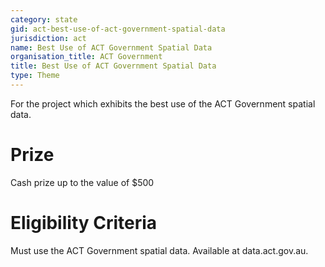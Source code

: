 ```yaml
---
category: state
gid: act-best-use-of-act-government-spatial-data
jurisdiction: act
name: Best Use of ACT Government Spatial Data
organisation_title: ACT Government
title: Best Use of ACT Government Spatial Data
type: Theme
---
```


For the project which exhibits the best use of the ACT Government spatial data.

# Prize
Cash prize up to the value of $500

# Eligibility Criteria
Must use the ACT Government spatial data. Available at data.act.gov.au.